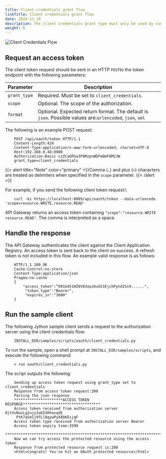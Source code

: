 ```yaml
---
title: Client credentials grant flow
linkTitle: Client credentials grant flow
date: 2019-11-18
description: The client credentials grant type must only be used by confidential clients. The client can request an access token using only its client credentials (or other supported means of authentication) when the client is requesting access to the protected resources under its control. The client can also request access to those of another resource owner that has been previously arranged with the authorization server (the method of which is beyond the scope of the specification).
weight: 6
---
```


![Client Credentials Flow](/Images/OAuth/APIgw_Client_cred_grant_flow.png)

## Request an access token

The client token request should be sent in an HTTP `POST`to the token endpoint with the following parameters:

| Parameter    | Description                                             |
|--------------|---------------------------------------------------------|
| `grant_type` | Required. Must be set to `client_credentials`.          |
| `scope`      | Optional. The scope of the authorization.               |
| `format`     | Optional. Expected return format. The default is `json`. Possible values are:`urlencoded`, `json`, `xml`  |

The following is an example POST request:

``` {space="preserve"}
    POST /api/oauth/token HTTP/1.1
    Content-Length:424
    Content-Type:application/x-www-form-urlencoded; charset=UTF-8
    Host:192.168.0.48:8080
    Authorization:Basic czZCaGRSa3F0MzpnWDFmQmF0M2JW
    grant_type=client_credentials
```

{{< alert title="Note" color="primary" >}}Comma (`,`) and plus (`+`) characters are treated as delimiters when specified in the `scope` parameter. {{< /alert >}}

For example, if you send the following client token request:\

``` {space="preserve"}
    curl -ki https://localhost:8089/api/oauth/token --data-urlencode 'scope=resource.WRITE,resource.READ'
```

API Gateway returns an access token containing `"scope":"resource.WRITE resource.READ"`. The comma is interpreted as a space.

## Handle the response

The API Gateway authenticates the client against the Client Application Registry. An access token is sent back to the client on success. A refresh token is not included in this flow. An example valid response is as follows:

``` {space="preserve"}
    HTTP/1.1 200 OK
    Cache-Control:no-store
    Content-Type:application/json
    Pragma:no-cache
    {
        "access_token":“O91G451HZ0V83opz6udiSEjchPynd2Ss9......",
         "token_type":"Bearer",
         "expires_in":"3600"
    }
```

## Run the sample client

The following Jython sample client sends a request to the authorization server using the client credentials flow:

``` {space="preserve"}
    INSTALL_DIR/samples/scripts/oauth/client_credentials.py
```

To run the sample, open a shell prompt at `INSTALL_DIR/samples/scripts`, and execute the following command:

``` {space="preserve"}
    > run oauth/client_credentials.py
```

The script outputs the following:

``` {space="preserve"}
    Sending up access token request using grant_type set to client_credentials
    Response from access token request:200
    Parsing the json response
    **********************ACCESS TOKEN RESPONSE***********************************
    Access token received from authorization server OjtVvNusLg2ujy3a6IXHhavqdE
     PtK7qSmIj9fLl8qywPyX8bKEsjqF
    Access token type received from authorization server Bearer
    Access token expiry time:3599
    ******************************************************************************
    Now we can try access the protected resource using the access token
    Response from protected resource request is:200
    <html>Congrats! You've hit an OAuth protected resource</html>
```
